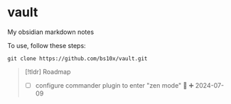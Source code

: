 
# vault

My obsidian markdown notes

To use, follow these steps:

```
git clone https://github.com/bs10x/vault.git
``` 


>[!tldr] Roadmap
>- [ ] configure commander plugin to enter "zen mode" 🔽 ➕ 2024-07-09
